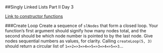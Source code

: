 ##Singly Linked Lists Part II Day 3

[Link to constructor functions](constructors.md)

###Create Loop
Create a sequence of `slNodes` that form a closed loop. Your function’s first argument should signify how many nodes total, and the second should be which node number is pointed to by the last node. Give nodes sequential numbers as values, for clarity. Calling `createLoop(5, 3)` should return a circular list of `1=>2=>3=>4=>5=>3=>4=>5=>3`...
